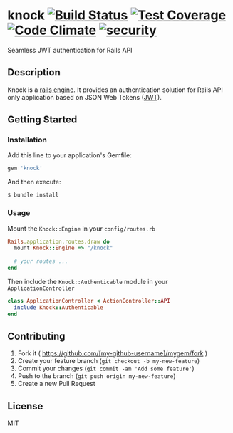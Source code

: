 # knock [![Build Status](https://travis-ci.org/nsarno/knock.svg)](https://travis-ci.org/nsarno/knock) [![Test Coverage](https://codeclimate.com/github/nsarno/knock/badges/coverage.svg)](https://codeclimate.com/github/nsarno/knock/coverage) [![Code Climate](https://codeclimate.com/github/nsarno/knock/badges/gpa.svg)](https://codeclimate.com/github/nsarno/knock) [![security](https://hakiri.io/github/nsarno/knock/master.svg)](https://hakiri.io/github/nsarno/knock/master)

Seamless JWT authentication for Rails API

## Description

Knock is a [rails engine](http://guides.rubyonrails.org/engines.html). It provides an authentication solution for Rails API only application based on JSON Web Tokens ([JWT](http://jwt.io/)).

## Getting Started

### Installation

Add this line to your application's Gemfile:

```ruby
gem 'knock'
```

And then execute:

    $ bundle install

### Usage

Mount the `Knock::Engine` in your `config/routes.rb`

```ruby
Rails.application.routes.draw do
  mount Knock::Engine => "/knock"
  
  # your routes ...
end
```

Then include the `Knock::Authenticable` module in your `ApplicationController`

```ruby
class ApplicationController < ActionController::API
  include Knock::Authenticable
end
```

## Contributing

1. Fork it ( https://github.com/[my-github-username]/mygem/fork )
2. Create your feature branch (`git checkout -b my-new-feature`)
3. Commit your changes (`git commit -am 'Add some feature'`)
4. Push to the branch (`git push origin my-new-feature`)
5. Create a new Pull Request

## License

MIT
